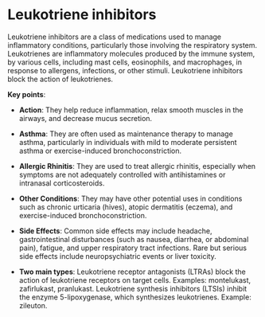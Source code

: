 [//]: # (source: ?)
[//]: # (tags: leukotrine-inhibitors medications)

# Leukotriene inhibitors

Leukotriene inhibitors are a class of medications used to manage inflammatory conditions, particularly those involving the respiratory system. Leukotrienes are inflammatory molecules produced by the immune system, by various cells, including mast cells, eosinophils, and macrophages, in response to allergens, infections, or other stimuli. Leukotriene inhibitors block the action of leukotrienes.

**Key points**:

* **Action**: They help reduce inflammation, relax smooth muscles in the airways, and decrease mucus secretion.

* **Asthma**: They are often used as maintenance therapy to manage asthma, particularly in individuals with mild to moderate persistent asthma or exercise-induced bronchoconstriction.

* **Allergic Rhinitis**: They are used to treat allergic rhinitis, especially when symptoms are not adequately controlled with antihistamines or intranasal corticosteroids.

* **Other Conditions**: They may have other potential uses in conditions such as chronic urticaria (hives), atopic dermatitis (eczema), and exercise-induced bronchoconstriction.

* **Side Effects**: Common side effects may include headache, gastrointestinal disturbances (such as nausea, diarrhea, or abdominal pain), fatigue, and upper respiratory tract infections. Rare but serious side effects include neuropsychiatric events or liver toxicity.

* **Two main types**: Leukotriene receptor antagonists (LTRAs) block the action of leukotriene receptors on target cells. Examples: montelukast, zafirlukast, pranlukast. Leukotriene synthesis inhibitors (LTSIs) inhibit the enzyme 5-lipoxygenase, which synthesizes leukotrienes. Example: zileuton.


